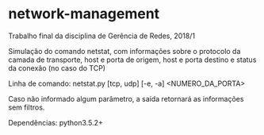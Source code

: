 # network-management
Trabalho final da disciplina de Gerência de Redes, 2018/1

Simulação do comando netstat, com informações sobre o protocolo da camada de transporte, host e porta de origem, host e porta destino e status da conexão (no caso do TCP)

Linha de comando: netstat.py [tcp, udp] [-e, -a] <NUMERO_DA_PORTA>

Caso não informado algum parâmetro, a saída retornará as informações sem filtros.

Dependências: python3.5.2+
